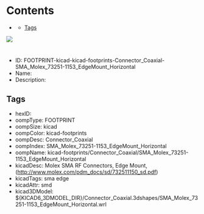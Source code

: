 



Contents
========

* [](#)
	* [Tags](#tags)
  
![][im]
# 

- ID: FOOTPRINT-kicad-kicad-footprints-Connector_Coaxial-SMA_Molex_73251-1153_EdgeMount_Horizontal
- Name: 
- Description: 

## Tags

- hexID: 
- oompType: FOOTPRINT
- oompSize: kicad
- oompColor: kicad-footprints
- oompDesc: Connector_Coaxial
- oompIndex: SMA_Molex_73251-1153_EdgeMount_Horizontal
- oompName: kicad-footprints/Connector_Coaxial/SMA_Molex_73251-1153_EdgeMount_Horizontal
- kicadDesc: Molex SMA RF Connectors, Edge Mount, (http://www.molex.com/pdm_docs/sd/732511150_sd.pdf)
- kicadTags: sma edge
- kicadAttr: smd
- kicad3DModel: ${KICAD6_3DMODEL_DIR}/Connector_Coaxial.3dshapes/SMA_Molex_73251-1153_EdgeMount_Horizontal.wrl



[im]: image.png
